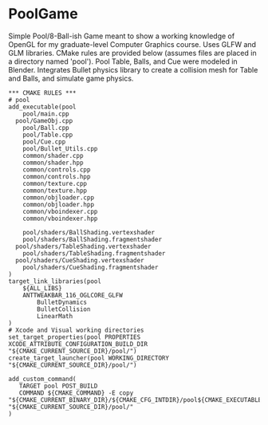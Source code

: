 # PoolGame
Simple Pool/8-Ball-ish Game meant to show a working knowledge of OpenGL for my graduate-level Computer Graphics course. Uses GLFW and GLM libraries. CMake rules are provided below (assumes files are placed in a directory named 'pool').
Pool Table, Balls, and Cue were modeled in Blender. Integrates Bullet physics library to create a collision mesh for Table and Balls, and simulate game physics.

```
*** CMAKE RULES ***
# pool
add_executable(pool
	pool/main.cpp
  pool/GameObj.cpp
	pool/Ball.cpp
	pool/Table.cpp
	pool/Cue.cpp
	pool/Bullet_Utils.cpp
	common/shader.cpp
	common/shader.hpp
	common/controls.cpp
	common/controls.hpp
	common/texture.cpp
	common/texture.hpp
	common/objloader.cpp
	common/objloader.hpp
	common/vboindexer.cpp
	common/vboindexer.hpp

	pool/shaders/BallShading.vertexshader
	pool/shaders/BallShading.fragmentshader
  pool/shaders/TableShading.vertexshader
	pool/shaders/TableShading.fragmentshader
  pool/shaders/CueShading.vertexshader
	pool/shaders/CueShading.fragmentshader
)
target_link_libraries(pool
	${ALL_LIBS}
	ANTTWEAKBAR_116_OGLCORE_GLFW
        BulletDynamics
        BulletCollision
        LinearMath
)
# Xcode and Visual working directories
set_target_properties(pool PROPERTIES XCODE_ATTRIBUTE_CONFIGURATION_BUILD_DIR "${CMAKE_CURRENT_SOURCE_DIR}/pool/")
create_target_launcher(pool WORKING_DIRECTORY "${CMAKE_CURRENT_SOURCE_DIR}/pool/")

add_custom_command(
   TARGET pool POST_BUILD
   COMMAND ${CMAKE_COMMAND} -E copy "${CMAKE_CURRENT_BINARY_DIR}/${CMAKE_CFG_INTDIR}/pool${CMAKE_EXECUTABLE_SUFFIX}" "${CMAKE_CURRENT_SOURCE_DIR}/pool/"
)
```
